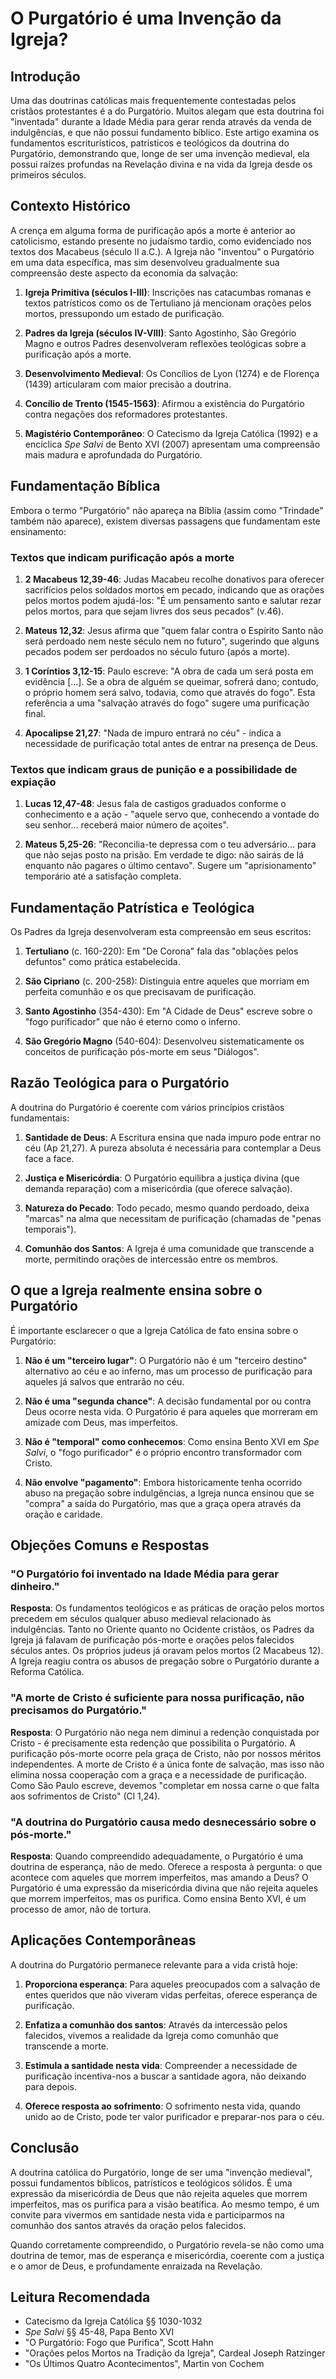 # O Purgatório é uma Invenção da Igreja?

## Introdução

Uma das doutrinas católicas mais frequentemente contestadas pelos cristãos protestantes é a do Purgatório. Muitos alegam que esta doutrina foi "inventada" durante a Idade Média para gerar renda através da venda de indulgências, e que não possui fundamento bíblico. Este artigo examina os fundamentos escriturísticos, patrísticos e teológicos da doutrina do Purgatório, demonstrando que, longe de ser uma invenção medieval, ela possui raízes profundas na Revelação divina e na vida da Igreja desde os primeiros séculos.

## Contexto Histórico

A crença em alguma forma de purificação após a morte é anterior ao catolicismo, estando presente no judaísmo tardio, como evidenciado nos textos dos Macabeus (século II a.C.). A Igreja não "inventou" o Purgatório em uma data específica, mas sim desenvolveu gradualmente sua compreensão deste aspecto da economia da salvação:

1. **Igreja Primitiva (séculos I-III)**: Inscrições nas catacumbas romanas e textos patrísticos como os de Tertuliano já mencionam orações pelos mortos, pressupondo um estado de purificação.

2. **Padres da Igreja (séculos IV-VIII)**: Santo Agostinho, São Gregório Magno e outros Padres desenvolveram reflexões teológicas sobre a purificação após a morte.

3. **Desenvolvimento Medieval**: Os Concílios de Lyon (1274) e de Florença (1439) articularam com maior precisão a doutrina.

4. **Concílio de Trento (1545-1563)**: Afirmou a existência do Purgatório contra negações dos reformadores protestantes.

5. **Magistério Contemporâneo**: O Catecismo da Igreja Católica (1992) e a encíclica _Spe Salvi_ de Bento XVI (2007) apresentam uma compreensão mais madura e aprofundada do Purgatório.

## Fundamentação Bíblica

Embora o termo "Purgatório" não apareça na Bíblia (assim como "Trindade" também não aparece), existem diversas passagens que fundamentam este ensinamento:

### Textos que indicam purificação após a morte

1. **2 Macabeus 12,39-46**: Judas Macabeu recolhe donativos para oferecer sacrifícios pelos soldados mortos em pecado, indicando que as orações pelos mortos podem ajudá-los: "É um pensamento santo e salutar rezar pelos mortos, para que sejam livres dos seus pecados" (v.46).

2. **Mateus 12,32**: Jesus afirma que "quem falar contra o Espírito Santo não será perdoado nem neste século nem no futuro", sugerindo que alguns pecados podem ser perdoados no século futuro (após a morte).

3. **1 Coríntios 3,12-15**: Paulo escreve: "A obra de cada um será posta em evidência [...]. Se a obra de alguém se queimar, sofrerá dano; contudo, o próprio homem será salvo, todavia, como que através do fogo". Esta referência a uma "salvação através do fogo" sugere uma purificação final.

4. **Apocalipse 21,27**: "Nada de impuro entrará no céu" - indica a necessidade de purificação total antes de entrar na presença de Deus.

### Textos que indicam graus de punição e a possibilidade de expiação

1. **Lucas 12,47-48**: Jesus fala de castigos graduados conforme o conhecimento e a ação - "aquele servo que, conhecendo a vontade do seu senhor... receberá maior número de açoites".

2. **Mateus 5,25-26**: "Reconcilia-te depressa com o teu adversário... para que não sejas posto na prisão. Em verdade te digo: não sairás de lá enquanto não pagares o último centavo". Sugere um "aprisionamento" temporário até a satisfação completa.

## Fundamentação Patrística e Teológica

Os Padres da Igreja desenvolveram esta compreensão em seus escritos:

1. **Tertuliano** (c. 160-220): Em "De Corona" fala das "oblações pelos defuntos" como prática estabelecida.

2. **São Cipriano** (c. 200-258): Distinguia entre aqueles que morriam em perfeita comunhão e os que precisavam de purificação.

3. **Santo Agostinho** (354-430): Em "A Cidade de Deus" escreve sobre o "fogo purificador" que não é eterno como o inferno.

4. **São Gregório Magno** (540-604): Desenvolveu sistematicamente os conceitos de purificação pós-morte em seus "Diálogos".

## Razão Teológica para o Purgatório

A doutrina do Purgatório é coerente com vários princípios cristãos fundamentais:

1. **Santidade de Deus**: A Escritura ensina que nada impuro pode entrar no céu (Ap 21,27). A pureza absoluta é necessária para contemplar a Deus face a face.

2. **Justiça e Misericórdia**: O Purgatório equilibra a justiça divina (que demanda reparação) com a misericórdia (que oferece salvação).

3. **Natureza do Pecado**: Todo pecado, mesmo quando perdoado, deixa "marcas" na alma que necessitam de purificação (chamadas de "penas temporais").

4. **Comunhão dos Santos**: A Igreja é uma comunidade que transcende a morte, permitindo orações de intercessão entre os membros.

## O que a Igreja realmente ensina sobre o Purgatório

É importante esclarecer o que a Igreja Católica de fato ensina sobre o Purgatório:

1. **Não é um "terceiro lugar"**: O Purgatório não é um "terceiro destino" alternativo ao céu e ao inferno, mas um processo de purificação para aqueles já salvos que entrarão no céu.

2. **Não é uma "segunda chance"**: A decisão fundamental por ou contra Deus ocorre nesta vida. O Purgatório é para aqueles que morreram em amizade com Deus, mas imperfeitos.

3. **Não é "temporal" como conhecemos**: Como ensina Bento XVI em _Spe Salvi_, o "fogo purificador" é o próprio encontro transformador com Cristo.

4. **Não envolve "pagamento"**: Embora historicamente tenha ocorrido abuso na pregação sobre indulgências, a Igreja nunca ensinou que se "compra" a saída do Purgatório, mas que a graça opera através da oração e caridade.

## Objeções Comuns e Respostas

### "O Purgatório foi inventado na Idade Média para gerar dinheiro."

**Resposta**: Os fundamentos teológicos e as práticas de oração pelos mortos precedem em séculos qualquer abuso medieval relacionado às indulgências. Tanto no Oriente quanto no Ocidente cristãos, os Padres da Igreja já falavam de purificação pós-morte e orações pelos falecidos séculos antes. Os próprios judeus já oravam pelos mortos (2 Macabeus 12). A Igreja reagiu contra os abusos de pregação sobre o Purgatório durante a Reforma Católica.

### "A morte de Cristo é suficiente para nossa purificação, não precisamos do Purgatório."

**Resposta**: O Purgatório não nega nem diminui a redenção conquistada por Cristo - é precisamente esta redenção que possibilita o Purgatório. A purificação pós-morte ocorre pela graça de Cristo, não por nossos méritos independentes. A morte de Cristo é a única fonte de salvação, mas isso não elimina nossa cooperação com a graça e a necessidade de purificação. Como São Paulo escreve, devemos "completar em nossa carne o que falta aos sofrimentos de Cristo" (Cl 1,24).

### "A doutrina do Purgatório causa medo desnecessário sobre o pós-morte."

**Resposta**: Quando compreendido adequadamente, o Purgatório é uma doutrina de esperança, não de medo. Oferece a resposta à pergunta: o que acontece com aqueles que morrem imperfeitos, mas amando a Deus? O Purgatório é uma expressão da misericórdia divina que não rejeita aqueles que morrem imperfeitos, mas os purifica. Como ensina Bento XVI, é um processo de amor, não de tortura.

## Aplicações Contemporâneas

A doutrina do Purgatório permanece relevante para a vida cristã hoje:

1. **Proporciona esperança**: Para aqueles preocupados com a salvação de entes queridos que não viveram vidas perfeitas, oferece esperança de purificação.

2. **Enfatiza a comunhão dos santos**: Através da intercessão pelos falecidos, vivemos a realidade da Igreja como comunhão que transcende a morte.

3. **Estimula a santidade nesta vida**: Compreender a necessidade de purificação incentiva-nos a buscar a santidade agora, não deixando para depois.

4. **Oferece resposta ao sofrimento**: O sofrimento nesta vida, quando unido ao de Cristo, pode ter valor purificador e preparar-nos para o céu.

## Conclusão

A doutrina católica do Purgatório, longe de ser uma "invenção medieval", possui fundamentos bíblicos, patrísticos e teológicos sólidos. É uma expressão da misericórdia de Deus que não rejeita aqueles que morrem imperfeitos, mas os purifica para a visão beatífica. Ao mesmo tempo, é um convite para vivermos em santidade nesta vida e participarmos na comunhão dos santos através da oração pelos falecidos.

Quando corretamente compreendido, o Purgatório revela-se não como uma doutrina de temor, mas de esperança e misericórdia, coerente com a justiça e o amor de Deus, e profundamente enraizada na Revelação.

## Leitura Recomendada

- Catecismo da Igreja Católica §§ 1030-1032
- _Spe Salvi_ §§ 45-48, Papa Bento XVI
- "O Purgatório: Fogo que Purifica", Scott Hahn
- "Orações pelos Mortos na Tradição da Igreja", Cardeal Joseph Ratzinger
- "Os Últimos Quatro Acontecimentos", Martin von Cochem
